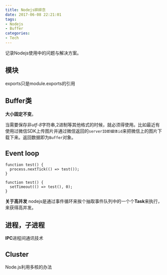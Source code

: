 ```yaml
---
title: Nodejs碎碎念
date: 2017-06-08 22:21:01
tags:
- Nodejs
- Buffer
categories:
- Tech
---
```


记录Nodejs使用中的问题与解决方案。

## 模块

exports只是module.exports的引用

## Buffer类

**大小固定不变**。

当需要保存非*utf-8*字符串,2进制等其他格式的时候，就必须得使用。比如最近有使用过微信SDK上传图片并通过微信返回的`serverID即媒体id`来把微信上的图片下载下来。返回数据即为`Buffer`对象。

## Event loop

```
function test() {
  process.nextTick(() => test());
}
```

```
function test() {
  setTimeout(() => test(), 0);
}
```

**关于高并发** nodejs是通过事件循环来挨个抽取事件队列中的一个个**Task**来执行，来获得高并发。

## 进程，子进程

**IPC**进程间通讯技术

## Cluster

Node.js利用多核的办法
